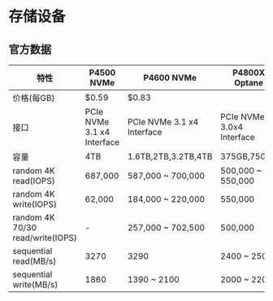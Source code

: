 # 存储设备
## 官方数据
|特性|P4500 NVMe|P4600 NVMe|P4800X Optane|
|---|---|---|---|
|价格(每GB)|$0.59|$0.83|
|接口|PCIe NVMe 3.1 x4 Interface|PCIe NVMe 3.1 x4 Interface|PCIe NVMe 3.0x4 Interface|
|容量|4TB|1.6TB,2TB,3.2TB,4TB|375GB,750GB|
|random 4K read(IOPS)|687,000|587,000 ~ 700,000|500,000 ~ 550,000|
|random 4K write(IOPS)|62,000|184,000 ~ 220,000|550,000|
|random 4K 70/30 read/write(IOPS)|-|257,000 ~ 702,500|500,000|
|sequential read(MB/s)|3270|3290|2400 ~ 2500|
|sequential write(MB/s)|1860|1390 ~ 2100|2000 ~ 2200|

